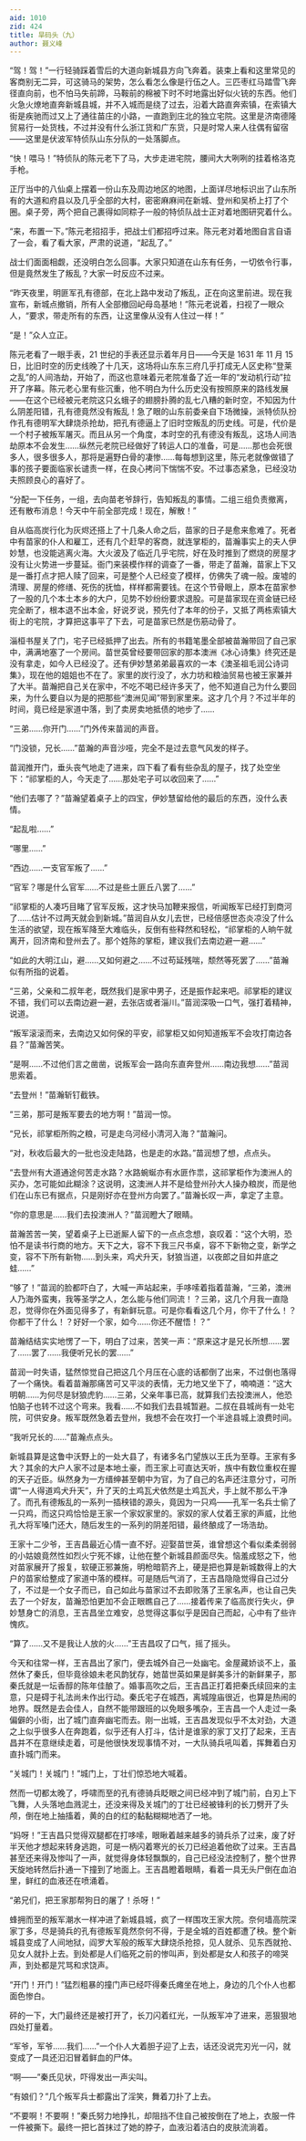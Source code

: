 ```yaml
---
aid: 1010
zid: 424
title: 旱码头（九）
author: 聂义峰
---
```


“驾！驾！”一行轻骑踩着雪后的大道向新城县方向飞奔着。装束上看和这里常见的客商别无二异，可这骑马的架势，怎么看怎么像是行伍之人。三匹枣红马踏雪飞奔径直向前，也不怕马失前蹄，马鞍前的棉被下时不时地露出好似火铳的东西。他们火急火燎地直奔新城县城，并不入城而是绕了过去，沿着大路直奔索镇，在索镇大街是疾驰而过又上了通往苗庄的小路，一直跑到庄北的独立宅院。这里是济南德隆贸易行一处货栈，不过并没有什么浙江货和广东货，只是时常人来人往偶有留宿——这里是伏波军特侦队山东分队的一处落脚点。

“快！喂马！”特侦队的陈元老下了马，大步走进宅院，腰间大大咧咧的挂着格洛克手枪。

正厅当中的八仙桌上摆着一份山东及周边地区的地图，上面详尽地标识出了山东所有的大道和府县以及几乎全部的大村，密密麻麻间在新城、登州和吴桥上打了个圈。桌子旁，两个把自己裹得如同粽子一般的特侦队战士正对着地图研究着什么。

“来，布置一下。”陈元老招招手，把战士们都招呼过来。陈元老对着地图自言自语了一会，看了看大家，严肃的说道，“起乱了。”

战士们面面相觑，还没明白怎么回事。大家只知道在山东有任务，一切依令行事，但是竟然发生了叛乱？大家一时反应不过来。

“昨天夜里，明匪军孔有德部，在北上路中发动了叛乱，正在向这里前进。现在我宣布，新城点撤销，所有人全部撤回屺母岛基地！”陈元老说着，扫视了一眼众人，“要求，带走所有的东西，让这里像从没有人住过一样！”

“是！”众人立正。

陈元老看了一眼手表，21 世纪的手表还显示着年月日——今天是 1631 年 11 月 15 日，比旧时空的历史线晚了十几天，这场将山东东三府几乎打成无人区史称“登莱之乱”的人间浩劫，开始了，而这也意味着元老院准备了近一年的“发动机行动”拉开了序幕。陈元老心里有些沉重，他不明白为什么历史没有按照原来的路线发展——在这个已经被元老院这只幺蛾子的翅膀扑腾的乱七八糟的新时空，不知因为什么阴差阳错，孔有德竟然没有叛乱！急了眼的山东前委亲自下场微操，派特侦队扮作孔有德明军大肆烧杀抢劫，把孔有德逼上了旧时空叛乱的历史线。可是，代价是一个村子被叛军屠灭。而且从另一个角度，本时空的孔有德没有叛乱，这场人间浩劫原本不会发生……纵然元老院已经做好了转运人口的准备，可是……那也会死很多人，很多很多人，那将是遍野白骨的凄惨……每每想到这里，陈元老就像做错了事的孩子要面临家长谴责一样，在良心拷问下惴惴不安。不过事态紧急，已经没功夫照顾良心的喜好了。

“分配一下任务，一组，去向苗老爷辞行，告知叛乱的事情。二组三组负责撤离，还有散布消息！今天中午前全部完成！现在，解散！”

自从临高炭行化为灰烬还搭上了十几条人命之后，苗家的日子是愈来愈难了。死者中有苗家的仆人和雇工，还有几个赶早的客商，就连掌柜的，苗瀚事实上的夫人伊妙慧，也没能逃离火海。大火波及了临近几乎宅院，好在及时推到了燃烧的房屋才没有让火势进一步蔓延。衙门来装模作样的调查了一番，带走了苗瀚，苗家上下又是一番打点才把人赎了回来，可是整个人已经变了模样，仿佛失了魂一般。废墟的清理、房屋的修缮、死伤的抚恤，样样都需要钱。在这个节骨眼上，原本在苗家参了一股的几个本土本乡的大户，见势不妙纷纷要求退股。可是苗家现在资金链已经完全断了，根本退不出本金，好说歹说，预先付了本年的份子，又抵了两栋索镇大街上的宅院，才算把这事平了下去，可是苗家已然是伤筋动骨了。

淄桓书屋关了门，宅子已经抵押了出去。所有的书籍笔墨全部被苗瀚带回了自己家中，满满地塞了一个房间。苗世英曾经要带回家的那本澳洲《冰心诗集》终究还是没有拿走，如今人已经没了。还有伊妙慧弟弟最喜欢的一本《澳圣祖毛润公诗词集》，现在他的姐姐也不在了。家里的炭行没了，水力坊和粮油贸易也被王家兼并了大半。苗瀚把自己关在家中，不吃不喝已经许多天了，他不知道自己为什么要回来，为什么要自以为是的把那些“澳洲见闻”带到家里来。这才几个月？不过半年的时间，竟已经是家道中落，到了卖房卖地抵债的地步了……

“三弟……你开门……”门外传来苗润的声音。

“门没锁，兄长……”苗瀚的声音沙哑，完全不是过去意气风发的样子。

苗润推开门，垂头丧气地走了进来，四下看了看有些杂乱的屋子，找了处空坐下：“祁掌柜的人，今天走了……那处宅子可以收回来了……”

“他们去哪了？”苗瀚望着桌子上的四宝，伊妙慧留给他的最后的东西，没什么表情。

“起乱啦……”

“哪里……”

“西边……一支官军叛了……”

“官军？哪是什么官军……不过是些土匪丘八罢了……”

“祁掌柜的人凑巧目睹了官军反叛，这才快马加鞭来报信，听闻叛军已经打到商河了……估计不过两天就会到新城。”苗润自从女儿去世，已经倍感世态炎凉没了什么生活的欲望，现在叛军降至大难临头，反倒有些释然和轻松，“祁掌柜的人晌午就离开，回济南和登州去了。那个姓陈的掌柜，建议我们去南边避一避……”

“如此的大明江山，避……又如何避之……不过苟延残喘，颓然等死罢了……”苗瀚似有所指的说着。

“三弟，父亲和二叔年老，既然我们是家中男子，还是振作起来吧。祁掌柜的建议不错，我们可以去南边避一避，去张店或者淄川。”苗润深吸一口气，强打着精神，说道。

“叛军滚滚而来，去南边又如何保的平安，祁掌柜又如何知道叛军不会攻打南边各县？”苗瀚苦笑。

“是啊……不过他们言之凿凿，说叛军会一路向东直奔登州……南边我想……”苗润思索着。

“去登州！”苗瀚斩钉截铁。

“三弟，那可是叛军要去的地方啊！”苗润一惊。

“兄长，祁掌柜所购之粮，可是走乌河经小清河入海？”苗瀚问。

“对，秋收后最大的一批也没走陆路，也是走的水路。”苗润想了想，点点头。

“去登州有大道通途何苦走水路？水路蜿蜒亦有水匪作祟，这祁掌柜作为澳洲人的买办，怎可能如此糊涂？这说明，这澳洲人并不是给登州孙大人操办粮炭，而是他们在山东已有据点，只是刚好亦在登州方向罢了。”苗瀚长叹一声，拿定了主意。

“你的意思是……我们去投澳洲人？”苗润瞪大了眼睛。

苗瀚苦苦一笑，望着桌子上已逝厮人留下的一点点念想，哀叹着：“这个大明，恐怕不是读书行商的地方。天下之大，容不下我三尺书桌，容不下新物之变，新学之变，容不下所有新物……到头来，鸡犬升天，豺狼当道，以夜郎之目如井底之蛙……”

“够了！”苗润的脸都吓白了，大喊一声站起来，手哆嗦着指着苗瀚，“三弟，澳洲人乃海外蛮夷，我等圣学之人，怎么能与他们同流！？三弟，这几个月我一直隐忍，觉得你在外面见得多了，有新鲜玩意。可是你看看这几个月，你干了什么！？你都干了什么！？好好一个家，如今……你还不醒悟！？”

苗瀚结结实实地愣了一下，明白了过来，苦笑一声：“原来这才是兄长所想……罢了……罢了……我便听兄长的罢……”

苗润一时失语，猛然惊觉自己把这几个月压在心底的话都倒了出来，不过倒也落得了一个痛快。看着苗瀚那痛苦可又平淡的表情，无力地又坐下了，喃喃道：“这大明朝……为何尽是豺狼虎豹……三弟，父亲年事已高，就算我们去投澳洲人，他恐怕脑子也转不过这个弯来。我看……不如我们去县城暂避。二叔在县城尚有一处宅院，可供安身。叛军既然急着去登州，我想不会在攻打一个半途县城上浪费时间。

“我听兄长的……”苗瀚点点头。

新城县算是这鲁中沃野上的一处大县了，有诸多名门望族以王氏为至尊。王家有多大？其余的大户人家不过是本地土豪，而王家上可直达天听，族中有数位重权在握的天子近臣。纵然身为一方缙绅甚至朝中为官，为了自己的名声还注意分寸，可所谓“一人得道鸡犬升天”，升了天的土鸡瓦犬依然是土鸡瓦犬，手上就不那么干净了。而孔有德叛乱的一系列一插秧错的源头，竟因为一只鸡——孔军一名兵士偷了一只鸡，而这只鸡恰恰是王家一个家奴家里的。家奴的家人仗着王家的声威，比他孔大将军嗓门还大，随后发生的一系列的阴差阳错，最终酿成了一场浩劫。

王家十二少爷，王吉昌最近心情一直不好。迎娶苗世英，谁曾想这个看似柔柔弱弱的小姑娘竟然性如烈火宁死不嫁，让他在整个新城县颜面尽失。恼羞成怒之下，他对苗家展开了报复，软硬正邪兼施，明枪暗箭齐上，硬是把也算是新城数得上的大户的苗家给整成了家道中落的模样。可是随后气消了，王吉昌隐隐觉得自己过分了，不过是一个女子而已，自己如此与苗家过不去即败落了王家名声，也让自己失去了一个好友，苗瀚恐怕更加不会正眼瞧自己了……接着传来了临高炭行失火，伊妙慧身亡的消息，王吉昌坐立难安，总觉得这事似乎是因自己而起，心中有了些许愧疚。

“算了……又不是我让人放的火……”王吉昌叹了口气，摇了摇头。

今天和往常一样，王吉昌出了家门，便去城外自己一处幽宅。金屋藏娇谈不上，虽然休了秦氏，但毕竟徐娘未老风韵犹存，她苗世英如果是鲜美多汁的新鲜果子，那秦氏就是一坛香醇的陈年佳酿了。婚事高吹之后，王吉昌正打着把秦氏续回来的主意，只是碍于礼法尚未作出行动。秦氏宅子在城西，离城隍庙很近，也算是热闹的地界。既然是去会佳人，自然不能带跟班的以免眼多嘴杂，王吉昌一个人走过一条偏僻的小街，出了城门直奔幽宅而去。刚一出城，王吉昌发现似乎不太对劲，大道之上似乎很多人在奔跑着，似乎还有人打斗，估计是谁家的家丁又打了起来，王吉昌并不在意继续走着，可是他很快发现事情不对，一大队骑兵吼叫着，挥舞着白刃直扑城门而来。

“关城门！关城门！”城门上，丁壮们惊恐地大喊着。

然而一切都太晚了，呼啸而至的孔有德骑兵眨眼之间已经冲到了城门前，白刃上下飞舞，人头落地血溅泥土，还没来得及关城门的丁壮已经被锋利的长刀劈开了头颅，倒在地上抽搐着，黄的白的红的黏黏糊糊地洒了一地。

“妈呀！”王吉昌只觉得双腿都在打哆嗦，眼瞅着越来越多的骑兵杀了过来，废了好半天他才想起来转身逃跑，可是一柄闪着寒光的长刀已经追着他砍了过来。王吉昌甚至还来得及惨叫了一声，就觉得身体轻飘飘的，自己已经没法控制了，整个世界天旋地转然后扑通一下撞到了地面上。王吉昌瞪着眼睛，看着一具无头尸倒在血泊里，鲜红的血液还在喷涌着。

“弟兄们，把王家那帮狗日的屠了！杀呀！”

蜂拥而至的叛军潮水一样冲进了新城县城，疯了一样围攻王家大院。奈何墙高院深家丁多，尽是骑兵的孔有德叛军竟然奈何不得，于是全城的百姓都遭了秧。整个新城县变成了人间地狱，阎罗大军般的叛军大肆烧杀抢掠，见人就杀、见东西就抢、见女人就扑上去。到处都是人们临死之前的惨叫声，到处都是女人和孩子的啼哭声，到处都是咒骂和求饶声。

“开门！开门！”猛烈粗暴的撞门声已经吓得秦氏瘫坐在地上，身边的几个仆人也都面色惨白。

砰的一下，大门最终还是被打开了，长刀闪着红光，一队叛军冲了进来，恶狠狠地四处打量着。

“军爷，军爷……我们……”一个仆人大着胆子迎了上去，话还没说完刃光一闪，就变成了一具还汩汩冒着鲜血的尸体。

“啊——”秦氏见状，吓得发出一声尖叫。

“有娘们？”几个叛军兵士都露出了淫笑，舞着刀扑了上去。

“不要啊！不要啊！”秦氏努力地挣扎，却阻挡不住自己被按倒在了地上，衣服一件一件被撕下。最终一把匕首抹过了她的脖子，血液沿着洁白的皮肤流淌着。
